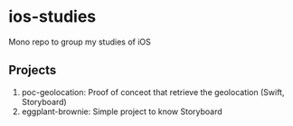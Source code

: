 # ios-studies
Mono repo to group my studies of iOS

## Projects
1) poc-geolocation: Proof of conceot that retrieve the geolocation (Swift, Storyboard)
2) eggplant-brownie: Simple project to know Storyboard

